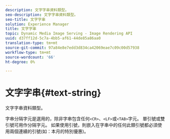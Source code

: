 ```yaml
---
description: 文字字串資料類型。
seo-description: 文字字串資料類型。
seo-title: 文字字串
solution: Experience Manager
title: 文字字串
topic: Dynamic Media Image Serving - Image Rendering API
uuid: d37ff12d-5c7a-4bb5-af61-44de85a86aa0
translation-type: tm+mt
source-git-commit: 97a84e8e7edd3d834ca42069eae7c09c00d57938
workflow-type: tm+mt
source-wordcount: '66'
ht-degree: 0%

---
```



# 文字字串{#text-string}

文字字串資料類型。

字串分隔字元是選用的，除非字串包含任何`<CR>`、`<LF>`或`<TAB>`字元。 單引號或雙引號可用作分隔字元。 如果使用引號，則嵌入在字串中的任何此類引號都必須使用兩個連續的引號(如：本月的特別優惠)。